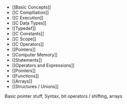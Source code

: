- [[Basic Concepts]]
- [[C Complilation]]
- [[C Execution]]
- [[C Data Types]]
- [[Typedef]]
- [[C Constants]]
- [[C Scope]]
- [[C Operators]]
- [[Pointers]]
- [[Computer Memory]]
- [[Statements]]
- [[Operators and Expressions]]
- [[Pointers]]
- [[Functions]]
- [[Arrays]]
- [[Structures / Unions]]

Basic pointer stuff, Syntax, bit operators / shifting, arrays